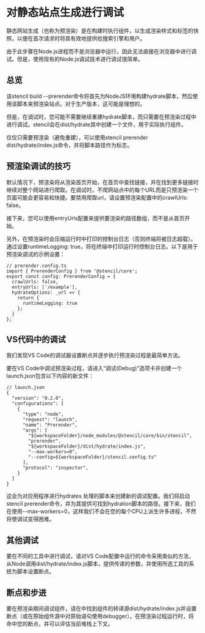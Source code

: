 # 对静态站点生成进行调试

静态网站生成（也称为预渲染）是在构建时执行组件，以生成渲染样式和标签的快照，以便在首次请求时将其有效地提供给搜索引擎和用户。

由于此步骤在Node.js进程而不是浏览器中运行，因此无法直接在浏览器中进行调试。但是，使用现有的Node.js调试技术进行调试很简单。

## 总览

该stencil build --prerender命令将首先为NodeJS环境构建hydrate脚本，然后使用该脚本来预渲染站点。对于生产版本，这可能是理想的。

但是，在调试时，您可能不需要继续重建hydrate脚本，而只需要在预渲染过程中进行调试。stencil会在dist/hydrate其中创建一个文件，用于实际执行组件。

仅仅只需要预渲染（避免重建），可以使用stencil prerender dist/hydrate/index.js命令，并将脚本路径作为标志。

## 预渲染调试的技巧

默认情况下，预渲染将从渲染首页开始，在首页中查找链接，并在找到更多链接时继续对整个网站进行爬取。在调试时，不爬网站点中的每个URL而是只预渲染一个页面可能会更容易和快捷。要禁用爬取url，请设置预渲染配置中的crawlUrls: false。

接下来，您可以使用entryUrls配置来提供要渲染的路径数组，而不是从首页开始。

另外，在预渲染时会压缩运行时中打印的控制台日志（否则终端将被日志超载）。通过设置runtimeLogging: true，将在终端中打印运行时控制台日志。以下是用于预渲染调试的示例设置：

```
// prerender.config.ts
import { PrerenderConfig } from '@stencil/core';
export const config: PrerenderConfig = {
  crawlUrls: false,
  entryUrls: ['/example'],
  hydrateOptions: _url => {
    return {
      runtimeLogging: true
    };
  }
};
```

## VS代码中的调试

我们发现VS Code的调试器设置断点并逐步执行预渲染过程是最简单方法。

要在VS Code中调试预渲染过程，请进入“调试(Debug)”选项卡并创建一个launch.json包含以下内容的新文件：

```
// launch.json
{
  "version": "0.2.0",
  "configurations": [
    {
      "type": "node",
      "request": "launch",
      "name": "Prerender",
      "args": [
        "${workspaceFolder}/node_modules/@stencil/core/bin/stencil",
        "prerender",
        "${workspaceFolder}/dist/hydrate/index.js",
        "--max-workers=0",
        "--config=${workspaceFolder}/stencil.config.ts"
      ],
      "protocol": "inspector",
    }
  ]
}
```

这会为对应用程序进行hydrates 处理的脚本来创建新的调试配置。我们将启动stencil prerender命令，并为其提供可找到hydration脚本的路径。接下来，我们在使用--max-workers=0，这样我们不会在您的每个CPU上派生许多进程，不然将使调试变得困难。

## 其他调试

要在不同的工具中进行调试，请对VS Code配置中运行的命令采用类似的方法，从Node调用dist/hydrate/index.js脚本，提供传递的参数，并使用所选工具的系统为脚本设置断点。

## 断点和步进

要在预渲染期间调试组件，请在中找到组件的转译源dist/hydrate/index.js并设置断点（或在原始组件源中对原始语句使用debugger）。在预渲染过程运行时，将命中您的断点，并可以评估当前堆栈上下文。